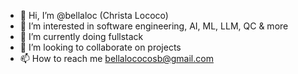 - 👋 Hi, I’m @bellaloc (Christa Lococo)
- 👀 I’m interested in software engineering, AI, ML, LLM, QC & more
- 🌱 I’m currently doing fullstack
- 💞️ I’m looking to collaborate on projects
- 📫 How to reach me bellalococosb@gmail.com

<!---
bellaloc/bellaloc is a ✨ special ✨ repository because its `README.md` (this file) appears on your GitHub profile.
You can click the Preview link to take a look at your changes.
--->

